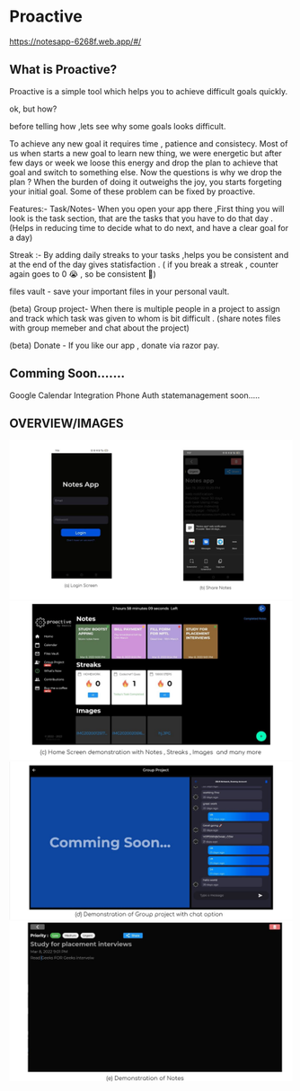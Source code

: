 # Proactive
https://notesapp-6268f.web.app/#/

## What is Proactive?

Proactive is a simple tool which helps you to achieve difficult goals quickly.

ok, but how?

before telling how ,lets see why some goals looks difficult.

To achieve any new goal it requires time , patience and consistecy.
Most of us when starts a new goal to learn new thing, we were energetic but after few days or week we loose this energy and drop the plan to achieve that goal and switch to something else.
Now the questions is why we drop the plan ?
When the burden of doing it outweighs the joy, you starts forgeting your initial goal.
Some of these problem can be fixed by proactive.

Features:-
Task/Notes- When you open your app there ,First thing you will look is the task section, that are the tasks that you have to do that day . 
 (Helps in reducing time to decide what to do next, and have a clear goal for a day)
 
Streak :- By adding daily streaks to your tasks ,helps you be consistent and at the end of the day gives statisfaction .
 ( if you break a streak , counter again goes to 0 😭 , so be consistent 🙂)

files vault - save your important files in your personal vault.
 
(beta) Group project- When there is multiple people in a project to assign and track which task was given to whom is bit difficult .
(share notes files with group memeber and chat about the project)

(beta) Donate - If you like our app , donate via razor pay.


## Comming Soon.......
Google Calendar Integration
Phone Auth
statemanagement soon.....

## OVERVIEW/IMAGES
![](overviewimages/1.JPG)
![](overviewimages/2.JPG)
![](overviewimages/3.JPG)
![](overviewimages/4.JPG)





